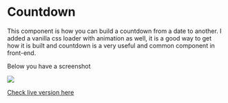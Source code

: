 # Countdown

This component is how you can build a countdown from a date to another. I added a vanilla css loader with animation as well, it is a good way to get how it is built and countdown is a very useful and common component in front-end.

Below you have a screenshot

![](https://i.imgur.com/5BBYaw0.png)

[Check live version here](https://codepen.io/pbruny/full/KKoWEmN)
